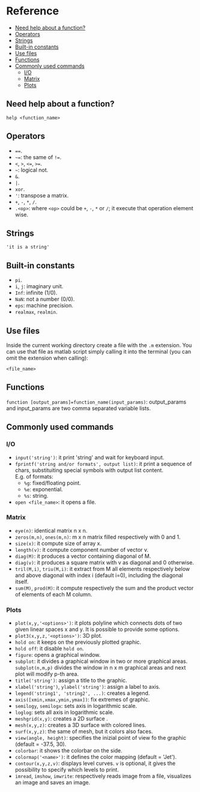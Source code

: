 # Reference <!-- omit from toc -->
- [Need help about a function?](#need-help-about-a-function)
- [Operators](#operators)
- [Strings](#strings)
- [Built-in constants](#built-in-constants)
- [Use files](#use-files)
- [Functions](#functions)
- [Commonly used commands](#commonly-used-commands)
  - [I/O](#io)
  - [Matrix](#matrix)
  - [Plots](#plots)

## Need help about a function?

```shell
help <function_name>
```

## Operators

- `==`.
- `~=`: the same of `!=`.
- `<`, `>`, `<=`, `>=`.
- `~`: logical not.
- `&`.
- `|`.
- `xor`.
- `'`: transpose a matrix.
- `+`, `-`, `*`, `/`.
- `.<op>`: where `<op>` could be `+`, `-`, `*` or `/`; it execute that operation element wise.

## Strings

`'it is a string'`

## Built-in constants

- `pi`.
- `i`, `j`: imaginary unit.
- `Inf`: infinite (1/0).
- `NaN`: not a number (0/0).
- `eps`: machine precision.
- `realmax`, `realmin`.

## Use files

Inside the current working directory create a file with the `.m` extension. You can use that file as matlab script simply calling it into the terminal (you can omit the extension when calling):

```shell
<file_name>
```

## Functions

`function [output_params]=function_name(input_params)`: output_params and input_params are two comma separated variable lists. 

## Commonly used commands

### I/O

- `input('string')`: it print 'string' and wait for keyboard input.
- `fprintf('string and/or formats', output list)`: it print a sequence of chars, substituiting special symbols with output list content. \
  E.g. of formats: 
  - `%g`: fixed/floating point.
  - `%e`: exponential.
  - `%s`: string.
- `open <file_name>`: it opens a file.
  
### Matrix

- `eye(n)`: identical matrix n x n.
- `zeros(m,n)`, `ones(m,n)`: m x n matrix filled respectively with 0 and 1.
- `size(x)`: it compute size of array x.
- `length(v)`: it compute component number of vector v.
- `diag(M)`: it produces a vector containing diagonal of M.
- `diag(v)`: it produces a square matrix with v as diagonal and 0 otherwise.
- `tril(M,i)`, `triu(M,i)`: it extract from M all elements respectively below and above diagonal with index i (default i=0), including the diagonal itself.
- `sum(M)`, `prod(M)`: it compute respectively the sum and the product vector of elements of each M column.

### Plots

- `plot(x,y,'<options>')`: it plots polyline which connects dots of two given linear spaces x and y. It is possible to provide some options.
- `plot3(x,y,z,'<options>')`: 3D plot.
- `hold on`: it keeps on the previously plotted graphic.
- `hold off`: it disable `hold on`.
- `figure`: opens a graphical window.
- `subplot`: it divides a graphical window in two or more graphical areas. `subplot(n,m,p)` divides the window in n x m graphical areas and next plot will modify p-th area.
- `title('string')`: assign a title to the graphic.
- `xlabel('string')`, `ylabel('string')`: assign a label to axis.
- `legend('string1', 'string2', ...)`: creates a legend.
- `axis([xmin,xmax,ymin,ymax])`: fix extremes of graphic.
- `semilogy`, `semilogx`: sets axis in logarithmic scale.
- `loglog`: sets all axis in logarithmic scale.
- `meshgrid(x,y)`: creates a 2D surface .
- `mesh(x,y,z)`: creates a 3D surface with colored lines.
- `surf(x,y,z)`: the same of mesh, but it colors also faces.
- `view(angle, height)`: specifies the inizial point of view fo the graphic (default = -37.5, 30).
- `colorbar`: it shows the colorbar on the side.
- `colormap('<name>')`: it defines the color mapping (default = 'Jet').
- `contour(x,y,z,v)`: displays level curves. `v` is optional, it gives the possibility to specify which levels to print.
- `imread`, `imshow`, `imwrite`: respectively reads image from a file, visualizes an image and saves an image.